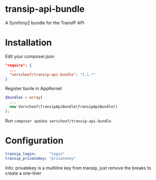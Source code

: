 transip-api-bundle
==================

A Symfony2 bundle for the TransIP API


Installation
============

Edit your composer.json
```json
"require": {
  ...
  "verschoof/transip-api-bundle": "1.1.*"
}
```

Register bunle in AppKernel

```php
$bundles = array(
  ...
  new Verschoof\TransipApiBundle\TransipApiBundle()
);
```

Run `composer update verschoof/transip-api-bundle`


Configuration
=============

```yaml
transip_login:      "login"
transip_privatekey: "privatekey"
```

Info: privatekey is a multiline key from transip, just remove the breaks to create a one-liner
